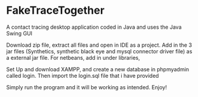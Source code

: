 # FakeTraceTogether
A contact tracing desktop application coded in Java and uses the Java Swing GUI

Download zip file, extract all files and open in IDE as a project. Add in the 3 jar files (Synthetics, synthetic black eye and mysql connector driver file) as a external jar file.
For netbeans, add in under libraries, 

Set Up and download XAMPP, and create a new database in phpmyadmin called login. Then import the login.sql file that i have provided

Simply run the program and it will be working as intended. Enjoy!
